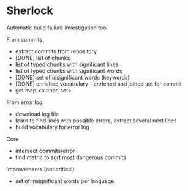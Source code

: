 # Sherlock
Automatic build failure investigation tool

From commits
- extract commits from repository
- [DONE] list of chunks
- list of typed chunks with significant lines
- list of typed chunks with significant words
- [DONE] set of insignificant words (keywords)
- [DONE] enriched vocabulary - enriched and joined set for commit
- get map <author, set<word>>

From error log
- download log file
- learn to find lines with possible errors, extract several next lines
- build vocabulary for error log

Core
- intersect commits/error
- find metric to sort most dangerous commits

Improvements (not critical)
- set of insignificant words per language